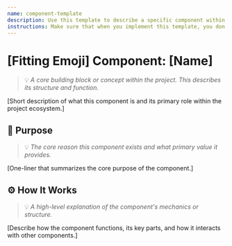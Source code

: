 ```yaml
---
name: component-template
description: Use this template to describe a specific component within this project. A component is an element that is acted upon and can be visual (e.g., a button, a screen) or non-visual (e.g., an API, a database table).
instructions: Make sure that when you implement this template, you don't include these instructions or any other front matter from this template in your work. Output should always and only be the markdown part outside of the front matter. Never include any tags like <example>, <commentary>, or similar tags - these serve only to increase clarity about implementation. Always use single [ ] brackets to indicate instructions the implementer should follow. When referencing other documents from this project, use wikilinks format [[filename-wikilink-example]] to reference them. Do not include the file extension or path.
---
```

# [Fitting Emoji] Component: [Name]
> 💡 *A core building block or concept within the project. This describes its structure and function.*

[Short description of what this component is and its primary role within the project ecosystem.]

## 🎯 Purpose
> 💡 *The core reason this component exists and what primary value it provides.*

[One-liner that summarizes the core purpose of the component.]

## ⚙️ How It Works
> 💡 *A high-level explanation of the component's mechanics or structure.*

[Describe how the component functions, its key parts, and how it interacts with other components.]

